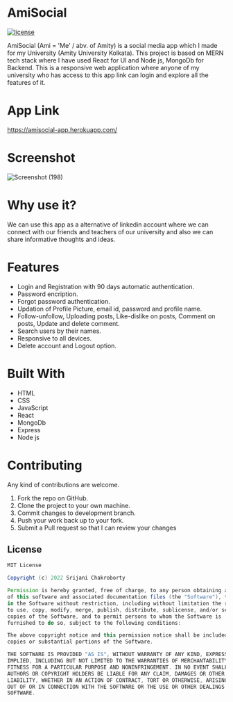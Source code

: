 # AmiSocial
<a href="https://github.com/Srijani-Chakroborty/AmiSocial/blob/master/LICENSE"><img src="https://img.shields.io/badge/License-MIT-red.svg" alt="license"/></a>

AmiSocial (Ami = 'Me' / abv. of Amity) is a social media app which I made for my University (Amity University Kolkata). This project is based on MERN tech stack where I have used React for UI and Node js, MongoDb for Backend.
This is a responsive web application where anyone of my university who has access to this app link can login and explore all the features of it.

# App Link
https://amisocial-app.herokuapp.com/


# Screenshot
![Screenshot (198)](https://user-images.githubusercontent.com/85583566/189498264-38b53731-3a44-48ef-890f-5d0e5b0a9f0b.png)



# Why use it?  
We can use this app as a alternative of linkedin account where we can connect with our friends and teachers of our university and also we can share informative thoughts and ideas.

# Features
* Login and Registration with 90 days automatic authentication.
* Password encription.
* Forgot password authentication.
* Updation of Profile Picture, email id, password and profile name.
* Follow-unfollow, Uploading posts, Like-dislike on posts, Comment on posts, Update and delete comment.
* Search users by their names.
* Responsive to all devices.
* Delete account and Logout option.

# Built With
* HTML
* CSS
* JavaScript
* React
* MongoDb
* Express
* Node js

# Contributing
Any kind of contributions are welcome.

1. Fork the repo on GitHub.
2. Clone the project to your own machine.
3. Commit changes to development branch.
4. Push your work back up to your fork.
5. Submit a Pull request so that I can review your changes

## License
```Groovy
MIT License

Copyright (c) 2022 Srijani Chakroborty

Permission is hereby granted, free of charge, to any person obtaining a copy
of this software and associated documentation files (the "Software"), to deal
in the Software without restriction, including without limitation the rights
to use, copy, modify, merge, publish, distribute, sublicense, and/or sell
copies of the Software, and to permit persons to whom the Software is
furnished to do so, subject to the following conditions:

The above copyright notice and this permission notice shall be included in all
copies or substantial portions of the Software.

THE SOFTWARE IS PROVIDED "AS IS", WITHOUT WARRANTY OF ANY KIND, EXPRESS OR
IMPLIED, INCLUDING BUT NOT LIMITED TO THE WARRANTIES OF MERCHANTABILITY,
FITNESS FOR A PARTICULAR PURPOSE AND NONINFRINGEMENT. IN NO EVENT SHALL THE
AUTHORS OR COPYRIGHT HOLDERS BE LIABLE FOR ANY CLAIM, DAMAGES OR OTHER
LIABILITY, WHETHER IN AN ACTION OF CONTRACT, TORT OR OTHERWISE, ARISING FROM,
OUT OF OR IN CONNECTION WITH THE SOFTWARE OR THE USE OR OTHER DEALINGS IN THE
SOFTWARE.


